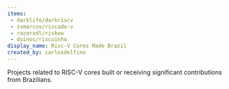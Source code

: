 ```yaml
---
items:
 - darklife/darkriscv
 - zxmarcos/riscado-v
 - racerxdl/riskow
 - duinos/riscuinho
display_name: Risc-V Cores Made Brazil
created_by: carlosdelfino 
---
```


Projects related to RISC-V cores built or receiving significant contributions from Brazilians.
